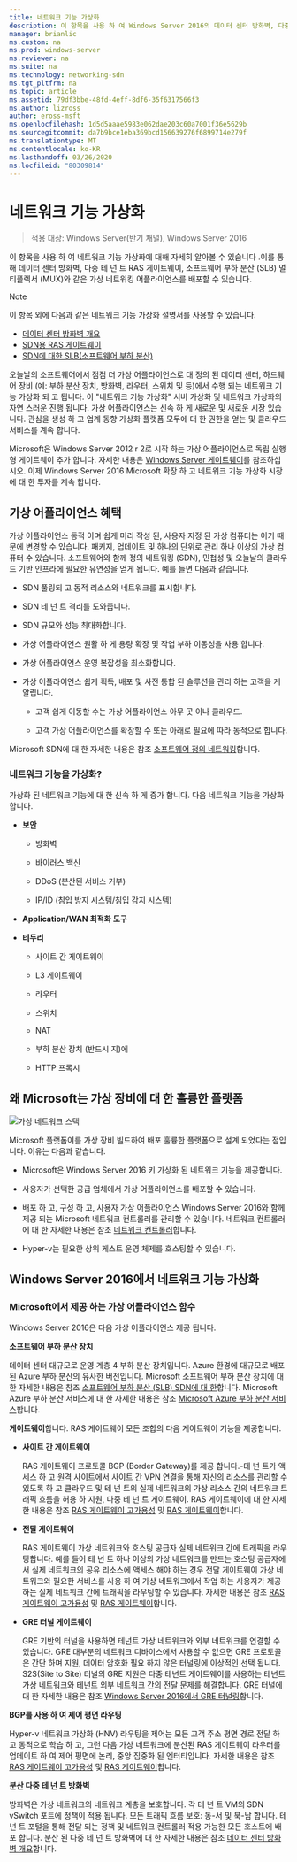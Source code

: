 ```yaml
---
title: 네트워크 기능 가상화
description: 이 항목을 사용 하 여 Windows Server 2016의 데이터 센터 방화벽, 다중 테 넌 트 RAS 게이트웨이 및 SLB (소프트웨어 부하 분산)와 같은 가상 네트워킹 어플라이언스를 배포할 수 있도록 하는 네트워크 기능 가상화에 대해 알아볼 수 있습니다.
manager: brianlic
ms.custom: na
ms.prod: windows-server
ms.reviewer: na
ms.suite: na
ms.technology: networking-sdn
ms.tgt_pltfrm: na
ms.topic: article
ms.assetid: 79df3bbe-48fd-4eff-8df6-35f6317566f3
ms.author: lizross
author: eross-msft
ms.openlocfilehash: 1d5d5aaae5983e062dae203c60a7001f36e5629b
ms.sourcegitcommit: da7b9bce1eba369bcd156639276f6899714e279f
ms.translationtype: MT
ms.contentlocale: ko-KR
ms.lasthandoff: 03/26/2020
ms.locfileid: "80309814"
---
```

# <a name="network-function-virtualization"></a>네트워크 기능 가상화

>적용 대상: Windows Server(반기 채널), Windows Server 2016

이 항목을 사용 하 여 네트워크 기능 가상화에 대해 자세히 알아볼 수 있습니다 .이를 통해 데이터 센터 방화벽, 다중 테 넌 트 RAS 게이트웨이, 소프트웨어 부하 분산 \(SLB\) 멀티플렉서 \(MUX\)와 같은 가상 네트워킹 어플라이언스를 배포할 수 있습니다.
  
>[!NOTE]  
>이 항목 외에 다음과 같은 네트워크 기능 가상화 설명서를 사용할 수 있습니다.  
> - [데이터 센터 방화벽 개요](../../../sdn/technologies/network-function-virtualization/../../../sdn/technologies/network-function-virtualization/Datacenter-Firewall-Overview.md)  
> - [SDN용 RAS 게이트웨이](../../../sdn/technologies/network-function-virtualization/RAS-Gateway-for-SDN.md)  
> - [SDN에 대한 SLB(소프트웨어 부하 분산)](../../../sdn/technologies/network-function-virtualization/Software-Load-Balancing--SLB--for-SDN.md)  
  
오늘날의 소프트웨어에서 점점 더 가상 어플라이언스로 대 정의 된 데이터 센터, 하드웨어 장비 (예: 부하 분산 장치, 방화벽, 라우터, 스위치 및 등)에서 수행 되는 네트워크 기능 가상화 되 고 됩니다. 이 "네트워크 기능 가상화" 서버 가상화 및 네트워크 가상화의 자연 스러운 진행 됩니다. 가상 어플라이언스는 신속 하 게 새로운 및 새로운 시장 있습니다. 관심을 생성 하 고 업계 동향 가상화 플랫폼 모두에 대 한 권한을 얻는 및 클라우드 서비스를 계속 합니다.  
  
Microsoft은 Windows Server 2012 r 2로 시작 하는 가상 어플라이언스로 독립 실행형 게이트웨이 추가 합니다. 자세한 내용은 [Windows Server 게이트웨이](https://technet.microsoft.com/library/dn313101.aspx)를 참조하십시오. 이제 Windows Server 2016 Microsoft 확장 하 고 네트워크 기능 가상화 시장에 대 한 투자를 계속 합니다.  
  
## <a name="virtual-appliance-benefits"></a>가상 어플라이언스 혜택  
가상 어플라이언스 동적 이며 쉽게 미리 작성 된, 사용자 지정 된 가상 컴퓨터는 이기 때문에 변경할 수 있습니다. 패키지, 업데이트 및 하나의 단위로 관리 하나 이상의 가상 컴퓨터 수 있습니다. 소프트웨어와 함께 정의 네트워킹 (SDN), 민첩성 및 오늘날의 클라우드 기반 인프라에 필요한 유연성을 얻게 됩니다. 예를 들면 다음과 같습니다.  
  
-   SDN 풀링되 고 동적 리소스와 네트워크를 표시합니다.  
  
-   SDN 테 넌 트 격리를 도와줍니다.  
  
-   SDN 규모와 성능 최대화합니다.  
  
-   가상 어플라이언스 원활 하 게 용량 확장 및 작업 부하 이동성을 사용 합니다.  
  
-   가상 어플라이언스 운영 복잡성을 최소화합니다.  
  
-   가상 어플라이언스 쉽게 획득, 배포 및 사전 통합 된 솔루션을 관리 하는 고객을 게 알립니다.  
  
    -   고객 쉽게 이동할 수는 가상 어플라이언스 아무 곳 이나 클라우드.  
  
    -   고객 가상 어플라이언스를 확장할 수 또는 아래로 필요에 따라 동적으로 합니다.  
  
Microsoft SDN에 대 한 자세한 내용은 참조 [소프트웨어 정의 네트워킹](https://technet.microsoft.com/windows-server-docs/networking/sdn/software-defined-networking--sdn-)합니다.  
  
### <a name="what-network-functions-are-being-virtualized"></a>네트워크 기능을 가상화?  
가상화 된 네트워크 기능에 대 한 신속 하 게 증가 합니다. 다음 네트워크 기능을 가상화 합니다.  
  
-   **보안**  
  
    -   방화벽  
  
    -   바이러스 백신  
  
    -   DDoS (분산된 서비스 거부)  
  
    -   IP/ID (침입 방지 시스템/침입 감지 시스템)  
  
-   **Application/WAN 최적화 도구**  
  
-   **테두리**  
  
    -   사이트 간 게이트웨이  
  
    -   L3 게이트웨이  
  
    -   라우터  
  
    -   스위치  
  
    -   NAT  
  
    -   부하 분산 장치 (반드시 지)에  
  
    -   HTTP 프록시  
  
## <a name="why-microsoft-is-a-great-platform-for-virtual-appliances"></a>왜 Microsoft는 가상 장비에 대 한 훌륭한 플랫폼  
![가상 네트워크 스택](../../../media/Network-Function-Virtualization/Microsoft-Network-Function-Virtualization.png)  
  
Microsoft 플랫폼이를 가상 장비 빌드하여 배포 훌륭한 플랫폼으로 설계 되었다는 점입니다. 이유는 다음과 같습니다.  
  
-   Microsoft은 Windows Server 2016 키 가상화 된 네트워크 기능을 제공합니다.  
  
-   사용자가 선택한 공급 업체에서 가상 어플라이언스를 배포할 수 있습니다.  
  
-   배포 하 고, 구성 하 고, 사용자 가상 어플라이언스 Windows Server 2016와 함께 제공 되는 Microsoft 네트워크 컨트롤러를 관리할 수 있습니다. 네트워크 컨트롤러에 대 한 자세한 내용은 참조 [네트워크 컨트롤러](../../../sdn/technologies/network-controller/Network-Controller.md)합니다.  
  
-   Hyper-v는 필요한 상위 게스트 운영 체제를 호스팅할 수 있습니다.  
  
## <a name="network-function-virtualization-in-windows-server-2016"></a>Windows Server 2016에서 네트워크 기능 가상화  
  
### <a name="virtual-appliances-functions-provided-by-microsoft"></a>Microsoft에서 제공 하는 가상 어플라이언스 함수  
Windows Server 2016은 다음 가상 어플라이언스 제공 됩니다.  
  
**소프트웨어 부하 분산 장치**  
  
데이터 센터 대규모로 운영 계층 4 부하 분산 장치입니다. Azure 환경에 대규모로 배포 된 Azure 부하 분산의 유사한 버전입니다. Microsoft 소프트웨어 부하 분산 장치에 대 한 자세한 내용은 참조 [소프트웨어 부하 분산 (SLB) SDN에 대 한](https://technet.microsoft.com/library/mt632286.aspx)합니다. Microsoft Azure 부하 분산 서비스에 대 한 자세한 내용은 참조 [Microsoft Azure 부하 분산 서비스](https://azure.microsoft.com/blog/2014/04/08/microsoft-azure-load-balancing-services/)합니다.  
  
**게이트웨이**합니다. RAS 게이트웨이 모든 조합의 다음 게이트웨이 기능을 제공합니다.  
  
-   **사이트 간 게이트웨이**  
  
    RAS 게이트웨이 프로토콜 BGP (Border Gateway)를 제공 합니다.-테 넌 트가 액세스 하 고 원격 사이트에서 사이트 간 VPN 연결을 통해 자신의 리소스를 관리할 수 있도록 하 고 클라우드 및 테 넌 트의 실제 네트워크의 가상 리소스 간의 네트워크 트래픽 흐름을 허용 하 지원, 다중 테 넌 트 게이트웨이. RAS 게이트웨이에 대 한 자세한 내용은 참조 [RAS 게이트웨이 고가용성](https://technet.microsoft.com/library/mt631692.aspx) 및 [RAS 게이트웨이](https://technet.microsoft.com/library/mt626650.aspx)합니다.  
  
-   **전달 게이트웨이**  
  
    RAS 게이트웨이 가상 네트워크와 호스팅 공급자 실제 네트워크 간에 트래픽을 라우팅합니다. 예를 들어 테 넌 트 하나 이상의 가상 네트워크를 만드는 호스팅 공급자에서 실제 네트워크의 공유 리소스에 액세스 해야 하는 경우 전달 게이트웨이 가상 네트워크와 필요한 서비스를 사용 하 여 가상 네트워크에서 작업 하는 사용자가 제공 하는 실제 네트워크 간에 트래픽을 라우팅할 수 있습니다. 자세한 내용은 참조 [RAS 게이트웨이 고가용성](https://technet.microsoft.com/library/mt631692.aspx) 및 [RAS 게이트웨이](https://technet.microsoft.com/library/mt626650.aspx)합니다.  
  
-   **GRE 터널 게이트웨이**  
  
    GRE 기반의 터널을 사용하면 테넌트 가상 네트워크와 외부 네트워크를 연결할 수 있습니다. GRE 대부분의 네트워크 디바이스에서 사용할 수 없으면 GRE 프로토콜은 간단 하며 지원, 데이터 암호화 필요 하지 않은 터널링에 이상적인 선택 됩니다. S2S(Site to Site) 터널의 GRE 지원은 다중 테넌트 게이트웨이를 사용하는 테넌트 가상 네트워크와 테넌트 외부 네트워크 간의 전달 문제를 해결합니다. GRE 터널에 대 한 자세한 내용은 참조 [Windows Server 2016에서 GRE 터널링](https://technet.microsoft.com/library/dn765485.aspx)합니다.  
  
**BGP를 사용 하 여 제어 평면 라우팅**  
  
Hyper-v 네트워크 가상화 (HNV) 라우팅을 제어는 모든 고객 주소 평면 경로 전달 하 고 동적으로 학습 하 고, 그런 다음 가상 네트워크에 분산된 RAS 게이트웨이 라우터를 업데이트 하 여 제어 평면에 논리, 중앙 집중화 된 엔터티입니다. 자세한 내용은 참조 [RAS 게이트웨이 고가용성](https://technet.microsoft.com/library/mt631692.aspx) 및 [RAS 게이트웨이](https://technet.microsoft.com/library/mt626650.aspx)합니다.  
  
**분산 다중 테 넌 트 방화벽**  
  
방화벽은 가상 네트워크의 네트워크 계층을 보호합니다. 각 테 넌 트 VM의 SDN vSwitch 포트에 정책이 적용 됩니다. 모든 트래픽 흐름 보호: 동-서 및 북-남 합니다. 테 넌 트 포털을 통해 전달 되는 정책 및 네트워크 컨트롤러 적용 가능한 모든 호스트에 배포 합니다. 분산 된 다중 테 넌 트 방화벽에 대 한 자세한 내용은 참조 [데이터 센터 방화벽 개요](../../../sdn/technologies/network-function-virtualization/../../../sdn/technologies/network-function-virtualization/Datacenter-Firewall-Overview.md)합니다.  
  



